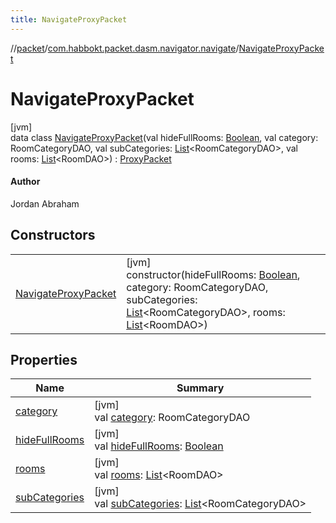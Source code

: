 ```yaml
---
title: NavigateProxyPacket
---
```

//[packet](../../../index.html)/[com.habbokt.packet.dasm.navigator.navigate](../index.html)/[NavigateProxyPacket](index.html)



# NavigateProxyPacket



[jvm]\
data class [NavigateProxyPacket](index.html)(val hideFullRooms: [Boolean](https://kotlinlang.org/api/latest/jvm/stdlib/kotlin/-boolean/index.html), val category: RoomCategoryDAO, val subCategories: [List](https://kotlinlang.org/api/latest/jvm/stdlib/kotlin.collections/-list/index.html)&lt;RoomCategoryDAO&gt;, val rooms: [List](https://kotlinlang.org/api/latest/jvm/stdlib/kotlin.collections/-list/index.html)&lt;RoomDAO&gt;) : [ProxyPacket](../../../../api/api/com.habbokt.api.packet/-proxy-packet/index.html)

#### Author



Jordan Abraham



## Constructors


| | |
|---|---|
| [NavigateProxyPacket](-navigate-proxy-packet.html) | [jvm]<br>constructor(hideFullRooms: [Boolean](https://kotlinlang.org/api/latest/jvm/stdlib/kotlin/-boolean/index.html), category: RoomCategoryDAO, subCategories: [List](https://kotlinlang.org/api/latest/jvm/stdlib/kotlin.collections/-list/index.html)&lt;RoomCategoryDAO&gt;, rooms: [List](https://kotlinlang.org/api/latest/jvm/stdlib/kotlin.collections/-list/index.html)&lt;RoomDAO&gt;) |


## Properties


| Name | Summary |
|---|---|
| [category](category.html) | [jvm]<br>val [category](category.html): RoomCategoryDAO |
| [hideFullRooms](hide-full-rooms.html) | [jvm]<br>val [hideFullRooms](hide-full-rooms.html): [Boolean](https://kotlinlang.org/api/latest/jvm/stdlib/kotlin/-boolean/index.html) |
| [rooms](rooms.html) | [jvm]<br>val [rooms](rooms.html): [List](https://kotlinlang.org/api/latest/jvm/stdlib/kotlin.collections/-list/index.html)&lt;RoomDAO&gt; |
| [subCategories](sub-categories.html) | [jvm]<br>val [subCategories](sub-categories.html): [List](https://kotlinlang.org/api/latest/jvm/stdlib/kotlin.collections/-list/index.html)&lt;RoomCategoryDAO&gt; |

